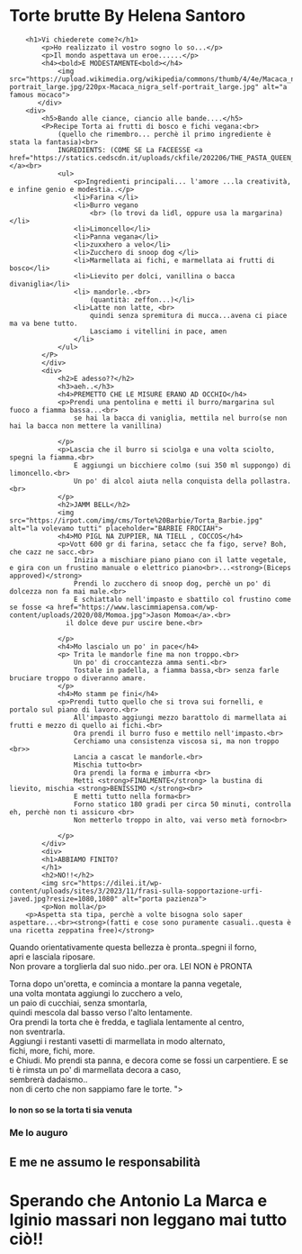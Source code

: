 <!DOCTYPE html">
<html lang="en">
    <head>
        <link rel="stylesheet" href="barbie.css">
        <title>Torta FROCIAH by Helenasantoro</title>
        <media charset="UTF-8"
    </head>
    <body>
        <h1> Torte brutte By Helena Santoro</h1>
        <div>
         

        <h1>Vi chiederete come?</h1>
            <p>Ho realizzato il vostro sogno lo so...</p>
            <p>Il mondo aspettava un eroe......</p>
            <h4><bold>E MODESTAMENTE<bold></h4>
                <img src="https://upload.wikimedia.org/wikipedia/commons/thumb/4/4e/Macaca_nigra_self-portrait_large.jpg/220px-Macaca_nigra_self-portrait_large.jpg" alt="a famous mocaco">
           </div> 
        <div>
            <h5>Bando alle ciance, ciancio alle bande....</h5>
            <P>Recipe Torta ai frutti di bosco e fichi vegana:<br>
                (quello che rimembro... perchè il primo ingrediente è stata la fantasia)<br>
                INGREDIENTS: (COME SE La FACEESSE <a href="https://statics.cedscdn.it/uploads/ckfile/202206/THE_PASTA_QUEEN_DAY_3_01_0098_29125603.jpg">PASTAQUEEN):</a><br>
                <ul> 
                    <p>Ingredienti principali... l'amore ...la creatività, e infine genio e modestia..</p>
                    <li>Farina </li>
                    <li>Burro vegano
                        <br> (lo trovi da lidl, oppure usa la margarina)</li>
                    <li>Limoncello</li>
                    <li>Panna vegana</li>
                    <li>zuxxhero a velo</li>
                    <li>Zucchero di snoop dog </li>
                    <li>Marmellata ai fichi, e marmellata ai frutti di bosco</li>
                    <li>Lievito per dolci, vanillina o bacca divaniglia</li>
                    <li> mandorle..<br>
                        (quantità: zeffon...)</li>
                    <li>Latte non latte, <br>
                        quindi senza spremitura di mucca...avena ci piace ma va bene tutto.
                        Lasciamo i vitellini in pace, amen
                    </li>
                </ul>
            </P>
            </div>
            <div>
                <h2>E adesso??</h2>
                <h3>aeh..</h3>
                <h4>PREMETTO CHE LE MISURE ERANO AD OCCHIO</h4>
                <p>Prendi una pentolina e metti il burro/margarina sul fuoco a fiamma bassa...<br>
                    se hai la bacca di vaniglia, mettila nel burro(se non hai la bacca non mettere la vanillina)
            
                </p>
                <p>Lascia che il burro si sciolga e una volta sciolto, spegni la fiamma.<br>
                    E aggiungi un bicchiere colmo (sui 350 ml suppongo) di limoncello.<br>
                    Un po' di alcol aiuta nella conquista della pollastra.<br>
                </p>
                <h2>JAMM BELL</h2>
                <img src="https://irpot.com/img/cms/Torte%20Barbie/Torta_Barbie.jpg" alt="la volevamo tutti" placeholder="BARBIE FROCIAH">
                <h4>MO PIGL NA ZUPPIER, NA TIELL , COCCOS</h4>
                <p>Vott 600 gr di farina, setacc che fa figo, serve? Boh, che cazz ne sacc.<br>
                    Inizia a mischiare piano piano con il latte vegetale, e gira con un frustino manuale o elettrico piano<br>...<strong>(Biceps approved)</strong>
                    Prendi lo zucchero di snoop dog, perchè un po' di dolcezza non fa mai male.<br>
                    E schiattalo nell'impasto e sbattilo col frustino come se fosse <a href="https://www.lascimmiapensa.com/wp-content/uploads/2020/08/Momoa.jpg">Jason Momoa</a>.<br>
                  il dolce deve pur uscire bene.<br>
                
                </p>
                <h4>Mo lascialo un po' in pace</h4>
                <p> Trita le mandorle fine ma non troppo.<br>
                    Un po' di croccantezza amma senti.<br>
                    Tostale in padella, a fiamma bassa,<br> senza farle bruciare troppo o diveranno amare.
                </p>
                <h4>Mo stamm pe fini</h4>
                <p>Prendi tutto quello che si trova sui fornelli, e portalo sul piano di lavoro.<br>
                    All'impasto aggiungi mezzo barattolo di marmellata ai frutti e mezzo di quello ai fichi.<br>
                    Ora prendi il burro fuso e mettilo nell'impasto.<br>
                    Cerchiamo una consistenza viscosa si, ma non troppo <br>>
                    Lancia a cascat le mandorle.<br>
                    Mischia tutto<br>
                    Ora prendi la forma e imburra <br>
                    Metti <strong>FINALMENTE</strong> la bustina di lievito, mischia <strong>BENISSIMO </strong><br>
                    E metti tutto nella forma<br>
                    Forno statico 180 gradi per circa 50 minuti, controlla eh, perchè non ti assicuro <br>
                    Non metterlo troppo in alto, vai verso metà forno<br>

                </p>
            </div>
            <div>
            <h1>ABBIAMO FINITO?
            </h1>
            <h2>NO!!</h2>
            <img src="https://dilei.it/wp-content/uploads/sites/3/2023/11/frasi-sulla-sopportazione-urfi-javed.jpg?resize=1080,1080" alt="porta pazienza">
            <p>Non molla</p>
        <p>Aspetta sta tipa, perchè a volte bisogna solo saper aspettare...<br><strong>(fatti e cose sono puramente casuali..questa è una ricetta zeppatina free)</strong>
</p>
<p>Quando orientativamente questa bellezza è pronta..spegni il forno, <br>apri e lasciala riposare.<br> Non provare a torglierla dal suo nido..per ora. LEI NON è PRONTA</p></div>
<p>Torna dopo un'oretta, e comincia a montare la panna vegetale,<br> una volta montata aggiungi lo zucchero a velo,<br> un paio di cucchiai, senza smontarla, <br>quindi mescola dal basso verso l'alto lentamente.<br> Ora prendi la torta che è fredda, e tagliala lentamente al centro,<br> non sventrarla. <br>Aggiungi i restanti vasetti di marmellata in modo alternato,<br> fichi, more, fichi, more.
    <br>
    e Chiudi.
    Mo prendi sta panna, e decora come se fossi un carpentiere.
E se ti è rimsta un po' di marmellata decora a caso,<br> sembrerà dadaismo.. <br>non di certo che non sappiamo fare le torte.
">
        </div>
    <div><h4>Io non so se la torta ti sia venuta</h4>
    <h3>Me lo auguro</h3>
<h2>E me ne assumo le responsabilità</h2>
<h1>Sperando che Antonio La Marca e Iginio massari non leggano mai tutto ciò!!</h1>
</div></body>
</html>
